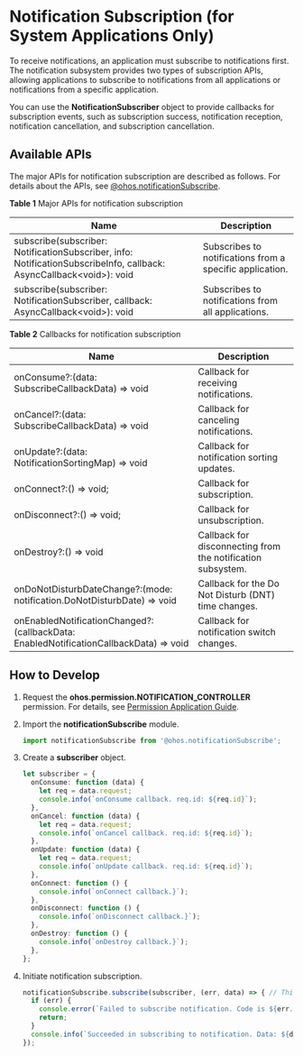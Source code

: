 # Notification Subscription (for System Applications Only)


To receive notifications, an application must subscribe to notifications first. The notification subsystem provides two types of subscription APIs, allowing applications to subscribe to notifications from all applications or notifications from a specific application.


You can use the **NotificationSubscriber** object to provide callbacks for subscription events, such as subscription success, notification reception, notification cancellation, and subscription cancellation.


## Available APIs

The major APIs for notification subscription are described as follows. For details about the APIs, see [@ohos.notificationSubscribe](../reference/apis/js-apis-notificationSubscribe.md).

**Table 1** Major APIs for notification subscription

| Name | Description|
| -------- | -------- |
| subscribe(subscriber: NotificationSubscriber, info: NotificationSubscribeInfo, callback: AsyncCallback&lt;void&gt;): void | Subscribes to notifications from a specific application.|
| subscribe(subscriber: NotificationSubscriber, callback: AsyncCallback&lt;void&gt;): void | Subscribes to notifications from all applications.    |

**Table 2** Callbacks for notification subscription

| Name | Description|
| -------- | -------- |
| onConsume?:(data: SubscribeCallbackData) =&gt; void | Callback for receiving notifications.              |
| onCancel?:(data: SubscribeCallbackData) =&gt; void | Callback for canceling notifications.          |
| onUpdate?:(data: NotificationSortingMap) =&gt; void | Callback for notification sorting updates.      |
| onConnect?:() =&gt; void;                          | Callback for subscription.          |
| onDisconnect?:() =&gt; void;                       | Callback for unsubscription.          |
| onDestroy?:() =&gt; void                           | Callback for disconnecting from the notification subsystem.  |
| onDoNotDisturbDateChange?:(mode: notification.DoNotDisturbDate) =&gt; void | Callback for the Do Not Disturb (DNT) time changes.|
| onEnabledNotificationChanged?:(callbackData: EnabledNotificationCallbackData) =&gt; void | Callback for notification switch changes.      |


## How to Develop

1. Request the **ohos.permission.NOTIFICATION_CONTROLLER** permission. For details, see [Permission Application Guide](../security/accesstoken-guidelines.md#declaring-permissions-in-the-configuration-file).

2. Import the **notificationSubscribe** module.
   
   ```ts
   import notificationSubscribe from '@ohos.notificationSubscribe';
   ```

3. Create a **subscriber** object.
   
   ```ts
   let subscriber = {
     onConsume: function (data) {
       let req = data.request;
       console.info(`onConsume callback. req.id: ${req.id}`);
     },
     onCancel: function (data) {
       let req = data.request;
       console.info(`onCancel callback. req.id: ${req.id}`);
     },
     onUpdate: function (data) {
       let req = data.request;
       console.info(`onUpdate callback. req.id: ${req.id}`);
     },
     onConnect: function () {
       console.info(`onConnect callback.}`);
     },
     onDisconnect: function () {
       console.info(`onDisconnect callback.}`);
     },
     onDestroy: function () {
       console.info(`onDestroy callback.}`);
     },
   };
   ```
   
4. Initiate notification subscription.
   
   ```ts
   notificationSubscribe.subscribe(subscriber, (err, data) => { // This API uses an asynchronous callback to return the result.
     if (err) {
       console.error(`Failed to subscribe notification. Code is ${err.code}, message is ${err.message}`);
       return;
     }
     console.info(`Succeeded in subscribing to notification. Data: ${data}`);
   });
   ```
